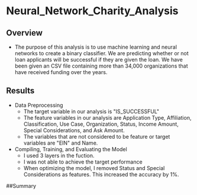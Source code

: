 # Neural_Network_Charity_Analysis

## Overview

- The purpose of this analysis is to use machine learning and neural networks to create a binary classifier. We are predicting whether or not loan applicants will be successful if they are given the loan. We have been given an CSV file containing more than 34,000 organizations that have received funding over the years. 

## Results

- Data Preprocessing
    - The target variable in our analysis is "IS_SUCCESSFUL"
    - The feature variables in our analysis are Application Type, Affiliation, Classification, Use Case, Organization, Status, Income Amount, Special Considerations, and Ask Amount.
    - The variables that are not considered to be feature or target variables are "EIN" and Name.
- Compiling, Training, and Evaluating the Model
  - I used 3 layers in the fuction.
  - I was not able to achieve the target performance
  - When optimizing the model, I removed Status and Special Considerations as features. This increased the accuracy by 1%.

##Summary
